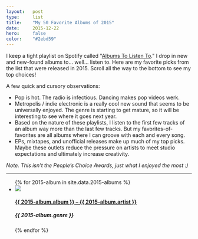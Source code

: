 ```yaml
---
layout:   post
type:     list
title:    "My 50 Favorite Albums of 2015"
date:     2015-12-22
hero:     false
color:    "#2ebd59"
---
```


I keep a tight playlist on Spotify called "[Albums To Listen To](https://open.spotify.com/user/1211985885/playlist/14xZS8LcVMQ59SRG8k2FQU)." I drop in new and new-found albums to… well… listen to. Here are my favorite picks from the list that were released in 2015. Scroll all the way to the bottom to see my top choices!

A few quick and cursory observations:

- Pop is hot. The radio is infectious. Dancing makes pop videos werk.
- Metropolis / indie electronic is a really cool new sound that seems to be universally enjoyed. The genre is starting to get mature, so it will be interesting to see where it goes next year.
- Based on the nature of these playlists, I listen to the first few tracks of an album way more than the last few tracks. But my favorites-of-favorites are all albums where I can groove with each and every song.
- EPs, mixtapes, and unofficial releases make up much of my top picks. Maybe these outlets reduce the pressure on artists to meet studio expectations and ultimately increase creativity.

*<span class="sub">Note. This isn’t the People’s Choice Awards, just what I enjoyed the most :)</span>*

---

<ul class="list article-list list-photo list-shadow list-numbered">
{% for 2015-album in site.data.2015-albums %}
  <li class="list-item">
    <div class="list-row">
      <a href="{{ 2015-album.link }}">
        <img src="/img/{{ page.title | slugify }}/{{ 2015-album.album }}.jpg" class="list-image">
      </a>
      <a href="{{ 2015-album.link }}">
        <h4 class="list-title">{{ 2015-album.album }}<span class="subsub"> – </span><span class="sub">{{ 2015-album.artist }}</span></h4>
      </a>
      <h5 class="list-detail">{{ 2015-album.genre }}</h5>
    </div>
    <!-- <p>{{ boardgame.description }}</p> -->
  </li>
{% endfor %}
</ul>
